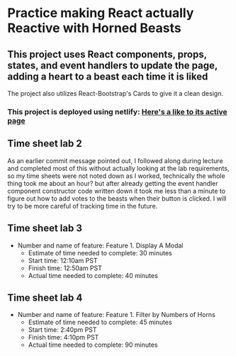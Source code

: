 # Practice making React actually Reactive with Horned Beasts

## This project uses React components, props, states, and event handlers to update the page, adding a heart to a beast each time it is liked

  The project also utilizes React-Bootstrap's Cards to give it a clean design.

### This project is deployed using netlify: [Here's a like to its active page](https://playful-tartufo-2fd636.netlify.app/)

## Time sheet lab 2

As an earlier commit message pointed out, I followed along during lecture and completed most of this without actually looking at the lab requirements, so my time sheets were not noted down as I worked, technically the whole thing took me about an hour? but after already getting the event handler component constructor code written down it took me less than a minute to figure out how to add votes to the beasts when their button is clicked. I will try to be more careful of tracking time in the future.

## Time sheet lab 3

- Number and name of feature: Feature 1. Display A Modal
  - Estimate of time needed to complete: 30 minutes
  - Start time: 12:10am PST
  - Finish time: 12:50am PST
  - Actual time needed to complete: 40 minutes

## Time sheet lab 4

- Number and name of feature: Feature 1. Filter by Numbers of Horns
  - Estimate of time needed to complete: 45 minutes
  - Start time: 2:40pm PST
  - Finish time: 4:10pm PST
  - Actual time needed to complete: 90 minutes
